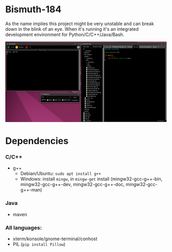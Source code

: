 # Bismuth-184
As the name implies this project might be very unstable and can break down in the blink of an eye. When it's running it's an integrated development environment for Python/C/C++/Java/Bash.

![A screenshot of the IDE open on the left with a terminal window on the right showing the output of a simple hello world program in C++. There is also a (partially broken :D) find box with multiple options (that kind of work)](screenshot.png)


# Dependencies
### C/C++
* g++
    * Debian/Ubuntu: `sudo apt install g++`
    * Windows: install `mingw`, in `mingw-get` install (mingw32-gcc-g++-bin, mingw32-gcc-g++-dev, mingw32-gcc-g++-doc, mingw32-gcc-g++-man)

### Java
* maven

### All languages:
* xterm/konsole/gnome-terminal/conhost
* PIL (`pip install Pillow`)
